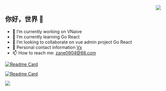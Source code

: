 <img align="right" src="https://github-readme-stats.vercel.app/api?username=zane0904&count_private=true&show_icons=true&theme=cobalt" />

## 你好，世界 👋

- 🔭 I’m currently working on VNaive
- 🌱 I’m currently learning Go React
- 👯 I’m looking to collaborate on vue admin project Go React
- 💬 Personal contact information [Vx](https://p3-juejin.byteimg.com/tos-cn-i-k3u1fbpfcp/6a64ceb9e91949f3b643a8cf603f983b~tplv-k3u1fbpfcp-watermark.image)
- 📫 How to reach me: [zane0904@88.com](mailto:zane0904@88.com)






[![Readme Card](https://github-readme-stats.vercel.app/api/pin/?username=zane0904&repo=Vnaive)](https://github.com/zane0904/Vnaive)

[![Readme Card](https://github-readme-stats.vercel.app/api/pin/?username=zane0904&repo=v-naive-admin-doc)](https://github.com/zane0904/v-naive-admin-doc)

![](https://komarev.com/ghpvc/?username=anuraghazra)

<!--
- 🤔 I’m looking for help with ... 
-->
